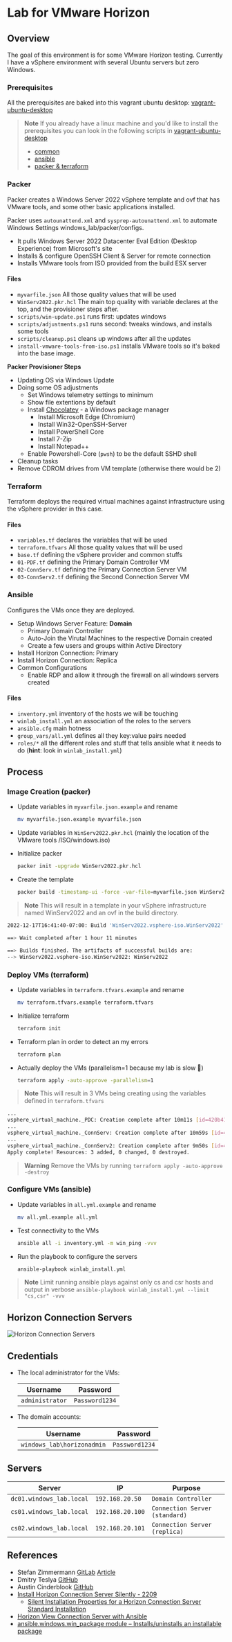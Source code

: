 # Lab for VMware Horizon

## **Overview**

The goal of this environment is for some VMware Horizon testing. Currently I have a vSphere environment with several Ubuntu servers but zero Windows.

### **Prerequisites**

All the prerequisites are baked into this vagrant ubuntu desktop: [vagrant-ubuntu-desktop](https://github.com/ntalekt/vagrant-ubuntu-desktop)

> **Note**
> If you already have a linux machine and you'd like to install the prerequisites you can look in the following scripts in [vagrant-ubuntu-desktop](https://github.com/ntalekt/vagrant-ubuntu-desktop)
> * [common](https://github.com/ntalekt/vagrant-ubuntu-desktop/blob/master/scripts/apt_update.sh)
> * [ansible](https://github.com/ntalekt/vagrant-ubuntu-desktop/blob/master/scripts/ansible.sh)
> * [packer & terraform](https://github.com/ntalekt/vagrant-ubuntu-desktop/blob/master/scripts/ansible.sh)

### **Packer**

Packer creates a Windows Server 2022 vSphere template and ovf that has VMware tools, and some other basic applications installed. 

Packer uses `autounattend.xml` and `sysprep-autounattend.xml` to automate Windows Settings windows_lab/packer/configs.

  * It pulls Windows Server 2022 Datacenter Eval Edition (Desktop Experience) from Microsoft's site
  * Installs & configure OpenSSH Client & Server for remote connection
  * Installs VMware tools from ISO provided from the build ESX server

#### **Files**

  * `myvarfile.json` All those quality values that will be used
  * `WinServ2022.pkr.hcl` The main top quality with variable declares at the top, and the provisioner steps after.
  * `scripts/win-update.ps1` runs first: updates windows
  * `scripts/adjustments.ps1` runs second: tweaks windows, and installs some tools
  * `scripts/cleanup.ps1` cleans up windows after all the updates
  * `install-vmware-tools-from-iso.ps1` installs VMware tools so it's baked into the base image.

**Packer Provisioner Steps**
* Updating OS via Windows Update
* Doing some OS adjustments
  * Set Windows telemetry settings to minimum
  * Show file extentions by default
  * Install [Chocolatey](https://chocolatey.org/) - a Windows package manager
    * Install Microsoft Edge (Chromium)
    * Install Win32-OpenSSH-Server
    * Install PowerShell Core
    * Install 7-Zip
    * Install Notepad++
  * Enable Powershell-Core (`pwsh`) to be the default SSHD shell
* Cleanup tasks
* Remove CDROM drives from VM template (otherwise there would be 2)

### **Terraform**

Terraform deploys the required virtual machines against infrastructure using the vSphere provider in this case.

#### **Files**

* `variables.tf` declares the variables that will be used
* `terraform.tfvars` All those quality values that will be used
* `base.tf` defining the vSphere provider and common stuffs
* `01-PDF.tf` defining the Primary Domain Controller VM
* `02-ConnServ.tf` defining the Primary Connection Server VM
* `03-ConnServ2.tf` defining the Second Connection Server VM

### **Ansible**

Configures the VMs once they are deployed. 

* Setup Windows Server Feature: **Domain**
  * Primary Domain Controller
  * Auto-Join the Virutal Machines to the respective Domain created
  * Create a few users and groups within Active Directory
* Install Horizon Connection: Primary
* Install Horizon Connection: Replica
* Common Configurations
  * Enable RDP and allow it through the firewall on all windows servers created

#### **Files**

* `inventory.yml` inventory of the hosts we will be touching
* `winlab_install.yml` an association of the roles to the servers
* `ansible.cfg` main hotness
* `group_vars/all.yml` defines all they key:value pairs needed
* `roles/*` all the different roles and stuff that tells ansible what it needs to do (**hint**: look in `winlab_install.yml`)

## Process

### Image Creation (packer)

* Update variables in `myvarfile.json.example` and rename

    ```bash
    mv myvarfile.json.example myvarfile.json
    ```

* Update variables in `WinServ2022.pkr.hcl` (mainly the location of the VMware tools /ISO/windows.iso)

* Initialize packer

    ```bash
    packer init -upgrade WinServ2022.pkr.hcl
    ```

* Create the template

    ```bash
    packer build -timestamp-ui -force -var-file=myvarfile.json WinServ2022.pkr.hcl
    ```
> **Note**
> This will result in a template in your vSphere infrastructure named WinServ2022 and an ovf in the build directory.

```bash
2022-12-17T16:41:40-07:00: Build 'WinServ2022.vsphere-iso.WinServ2022' finished after 1 hour 11 minutes.

==> Wait completed after 1 hour 11 minutes

==> Builds finished. The artifacts of successful builds are:
--> WinServ2022.vsphere-iso.WinServ2022: WinServ2022
```

### Deploy VMs (terraform)

* Update variables in `terraform.tfvars.example` and rename

    ```bash
    mv terraform.tfvars.example terraform.tfvars
    ```

* Initialize terraform

    ```bash
    terraform init
    ```

* Terraform plan in order to detect an my errors

    ```bash
    terraform plan
    ```

* Actually deploy the VMs (parallelism=1 because my lab is slow :turtle:) 

    ```bash
    terraform apply -auto-approve -parallelism=1
    ```

> **Note**
> This will result in 3 VMs being creating using the variables defined in `terraform.tfvars`

```bash
...
vsphere_virtual_machine._PDC: Creation complete after 10m11s [id=420b41aa-e3fc-8ae7-19a2-537ba43fb62b]
...
vsphere_virtual_machine._ConnServ: Creation complete after 10m59s [id=420bf9b2-4ed7-a291-fe8f-df3a07d019ab]
...
vsphere_virtual_machine._ConnServ2: Creation complete after 9m50s [id=420baf8a-8b33-95d0-8720-b0efb2e56f1f]
Apply complete! Resources: 3 added, 0 changed, 0 destroyed.
```
> **Warning**
> Remove the VMs by running `terraform apply -auto-approve -destroy`

### Configure VMs (ansible)

* Update variables in `all.yml.example` and rename

    ```bash
    mv all.yml.example all.yml
    ```

* Test connectivity to the VMs

    ```bash
    ansible all -i inventory.yml -m win_ping -vvv
    ```

* Run the playbook to configure the servers

    ```bash
    ansible-playbook winlab_install.yml
    ```

> **Note**
> Limit running ansible plays against only cs and csr hosts and output in verbose `ansible-playbook winlab_install.yml --limit "cs,csr" -vvv`

## Horizon Connection Servers

![Horizon Connection Servers](https://ha.rickrocklin.com/local/horizon_ui_connection_servers.png)

## Credentials

* The local administrator for the VMs:

  | Username | Password |
  | -------- | -------- |
  | `administrator` | `Password1234`|

* The domain accounts:

  | Username | Password |
  | -------- | -------- |
  | `windows_lab\horizonadmin` | `Password1234`|

## Servers

  | Server | IP | Purpose |
  | -------- | -------- | -------- |
  | `dc01.windows_lab.local` | `192.168.20.50` | `Domain Controller` |
  | `cs01.windows_lab.local` | `192.168.20.100` | `Connection Server (standard)` |
  | `cs02.windows_lab.local` | `192.168.20.101` | `Connection Server (replica)` |

## References
* Stefan Zimmermann [GitLab](https://gitlab.com/StefanZ8n/packer-ws2022) [Article](https://z8n.eu/2021/11/09/building-a-windows-server-2022-ova-with-packer/)
* Dmitry Teslya [GitHub](https://github.com/dteslya/win-iac-lab)
* Austin Cinderblook [GitHub](https://github.com/Cinderblook/tacklebox)
* [Install Horizon Connection Server Silently - 2209](https://docs.vmware.com/en/VMware-Horizon/2209/horizon-installation/GUID-3790D978-3D71-4D25-8A36-D8F2A9838B7C.html)
  * [Silent Installation Properties for a Horizon Connection Server Standard Installation](https://docs.vmware.com/en/VMware-Horizon/2209/horizon-installation/GUID-56F893BE-91D0-44CF-9C5B-26E28926C3F8.html)
* [Horizon View Connection Server with Ansible](https://www.codecrusaders.nl/devops/ansible/horizon-view-connection-server-with-ansible/)
* [ansible.windows.win_package module – Installs/uninstalls an installable package](https://docs.ansible.com/ansible/latest/collections/ansible/windows/win_package_module.html#examples)